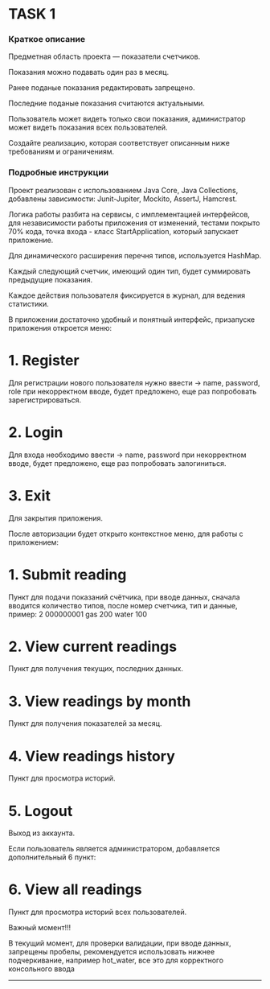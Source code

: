 # TASK 1

### Краткое описание
Предметная область проекта — показатели счетчиков.

Показания можно подавать один раз в месяц.

Ранее поданые показания редактировать запрещено.

Последние поданые показания считаются актуальными.

Пользователь может видеть только свои показания, администратор может видеть показания всех пользователей.

Создайте реализацию, которая соответствует описанным ниже требованиям и ограничениям.

### Подробные инструкции
Проект реализован с использованием Java Core, Java Collections, добавлены зависимости: Junit-Jupiter, Mockito, AssertJ,
Hamcrest.

Логика работы разбита на сервисы, с имплементацией интерфейсов, для независимости работы приложения от изменений, тестами покрыто 70% кода, точка входа - класс StartApplication, который запускает приложение.

Для динамического расширения перечня типов, используется HashMap.

Каждый следующий счетчик, имеющий один тип, будет суммировать предыдущие показания.

Каждое действия пользователя фиксируется в журнал, для ведения статистики.

В приложении достаточно удобный и понятный интерфейс, призапуске приложения откроется меню:

# **1. Register**
Для регистрации нового пользователя нужно ввести -> name, password, role
при некорректном вводе, будет предложено, еще раз попробовать зарегистрироваться.

# **2. Login**
Для входа необходимо ввести -> name, password
при некорректном вводе, будет предложено, еще раз попробовать залогиниться.

# **3. Exit**
Для закрытия приложения.

После авторизации будет открыто контекстное меню, для работы с приложением:

# **1. Submit reading**
Пункт для подачи показаний счётчика,
при вводе данных, сначала вводится количество типов, после номер счетчика, тип и данные, пример:
2
000000001
gas
200
water
100

# **2. View current readings**
Пункт для получения текущих, последних данных.

# **3. View readings by month**
Пункт для получения показателей за месяц.

# **4. View readings history**
Пункт для просмотра историй.

# **5. Logout**
Выход из аккаунта.

Если пользователь является администратором, добавляется дополнительный 6 пункт:

# **6. View all readings**
Пункт для просмотра историй всех пользователей.

Важный момент!!!

В текущий момент, для проверки валидации, при вводе данных, запрещены пробелы,
рекомендуется использовать нижнее подчеркивание, например hot_water, все это для корректного консольного ввода
****

